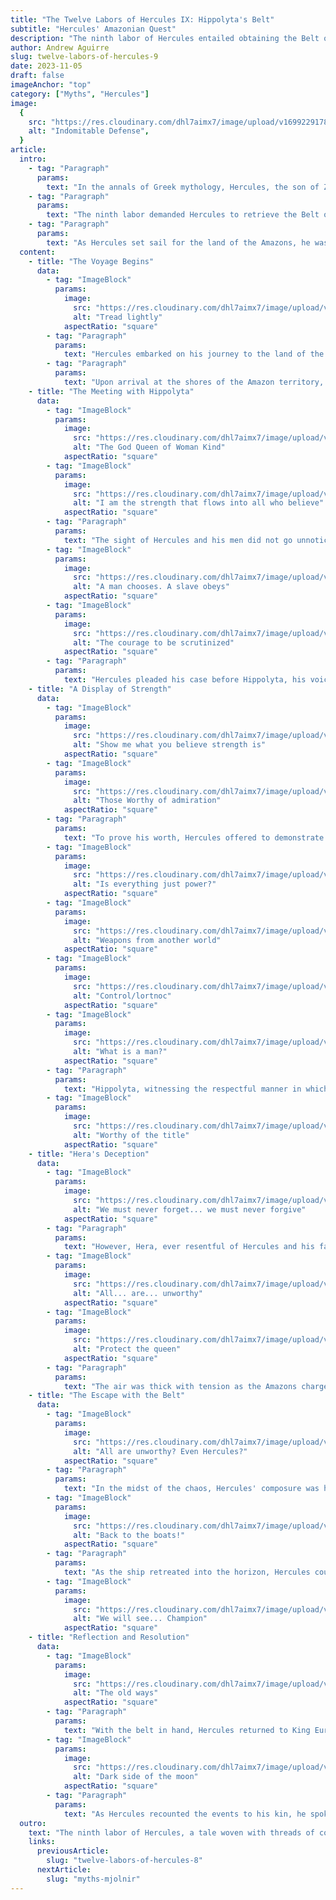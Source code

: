 ```yaml
---
title: "The Twelve Labors of Hercules IX: Hippolyta's Belt"
subtitle: "Hercules' Amazonian Quest"
description: "The ninth labor of Hercules entailed obtaining the Belt of Hippolyta, a quest demanding both his famed might and untested diplomatic finesse. The Amazons, renowned as indomitable warriors, were ruled by a queen graced with a girdle of power from Ares, the god of war. Hercules' journey would see him venture into a world where the line between ally and adversary was as thin as the edge of a blade, and where the favor of the gods could shift as quickly as the tide of battle."
author: Andrew Aguirre
slug: twelve-labors-of-hercules-9
date: 2023-11-05
draft: false
imageAnchor: "top"
category: ["Myths", "Hercules"]
image:
  {
    src: "https://res.cloudinary.com/dhl7aimx7/image/upload/v1699229178/001_bldbz4.webp",
    alt: "Indomitable Defense",
  }
article:
  intro:
    - tag: "Paragraph"
      params:
        text: "In the annals of Greek mythology, Hercules, the son of Zeus, renowned for his superhuman strength and adventurous quests, was tasked with twelve labors by King Eurystheus."
    - tag: "Paragraph"
      params:
        text: "The ninth labor demanded Hercules to retrieve the Belt of Hippolyta, the queen of the fearsome Amazons. This belt was not an ordinary article of clothing but a magical girdle given to Hippolyta by Ares, the god of war. The quest symbolized not only a test of Hercules' bravery but also his diplomatic cunning."
    - tag: "Paragraph"
      params:
        text: "As Hercules set sail for the land of the Amazons, he was well aware that this task would require more than his famed strength. The Amazons were known as formidable warriors, and their queen was both respected and feared in equal measure. The labor was not just a quest for a physical object but a trial of Hercules’ ability to navigate a culture where women ruled and men often met their demise."
  content:
    - title: "The Voyage Begins"
      data:
        - tag: "ImageBlock"
          params:
            image:
              src: "https://res.cloudinary.com/dhl7aimx7/image/upload/v1699229178/002_ozkou3.webp"
              alt: "Tread lightly"
            aspectRatio: "square"
        - tag: "Paragraph"
          params:
            text: "Hercules embarked on his journey to the land of the Amazons, accompanied by a few chosen companions. The sea was treacherous, but the resolve in Hercules’ heart was steadfast. He knew that the Amazons were a force to reckon with, and reaching Hippolyta would be a perilous feat. The ship cut through the waves, each crest bringing Hercules closer to his formidable task."
        - tag: "Paragraph"
          params:
            text: "Upon arrival at the shores of the Amazon territory, Hercules was struck by the sight of the fierce warriors training on the beach. The Amazons moved with grace and lethal precision, their eyes sharp and their stance ready for battle. This was a society of warriors, and Hercules knew he had to tread lightly."
    - title: "The Meeting with Hippolyta"
      data:
        - tag: "ImageBlock"
          params:
            image:
              src: "https://res.cloudinary.com/dhl7aimx7/image/upload/v1699229178/003_cfabml.webp"
              alt: "The God Queen of Woman Kind"
            aspectRatio: "square"
        - tag: "ImageBlock"
          params:
            image:
              src: "https://res.cloudinary.com/dhl7aimx7/image/upload/v1699229178/004_xvuvly.webp"
              alt: "I am the strength that flows into all who believe"
            aspectRatio: "square"
        - tag: "Paragraph"
          params:
            text: "The sight of Hercules and his men did not go unnoticed. A group of Amazon scouts quickly surrounded them, their spears pointed with intent. Hercules, with his hands raised in peace, requested an audience with Queen Hippolyta. With cautious curiosity, the Amazons led the visitors to their queen. Hippolyta sat on her throne, exuding power and poise, her fabled belt glistening at her waist."
        - tag: "ImageBlock"
          params:
            image:
              src: "https://res.cloudinary.com/dhl7aimx7/image/upload/v1699229179/005_clezsf.webp"
              alt: "A man chooses. A slave obeys"
            aspectRatio: "square"
        - tag: "ImageBlock"
          params:
            image:
              src: "https://res.cloudinary.com/dhl7aimx7/image/upload/v1699229178/006_luskwj.webp"
              alt: "The courage to be scrutinized"
            aspectRatio: "square"
        - tag: "Paragraph"
          params:
            text: "Hercules pleaded his case before Hippolyta, his voice resonating with a respectful earnestness. He spoke of his labors, his penance, and his need for the belt. Moved by his words and the plight he faced, Hippolyta considered his request. There was something about this Greek hero that intrigued her, and she found herself pondering the possibility of aiding him."
    - title: "A Display of Strength"
      data:
        - tag: "ImageBlock"
          params:
            image:
              src: "https://res.cloudinary.com/dhl7aimx7/image/upload/v1699229179/007_ofmidk.webp"
              alt: "Show me what you believe strength is"
            aspectRatio: "square"
        - tag: "ImageBlock"
          params:
            image:
              src: "https://res.cloudinary.com/dhl7aimx7/image/upload/v1699229178/008_yea5yh.webp"
              alt: "Those Worthy of admiration"
            aspectRatio: "square"
        - tag: "Paragraph"
          params:
            text: "To prove his worth, Hercules offered to demonstrate his strength in friendly combat. The Amazons, intrigued by this display, agreed. Hercules fought with honor, besting the warriors without causing harm, showing skill that earned him nods of respect from the watching Amazons. His power was immense, yet he wielded it with control and without arrogance."
        - tag: "ImageBlock"
          params:
            image:
              src: "https://res.cloudinary.com/dhl7aimx7/image/upload/v1699229179/009_pdcmfx.webp"
              alt: "Is everything just power?"
            aspectRatio: "square"
        - tag: "ImageBlock"
          params:
            image:
              src: "https://res.cloudinary.com/dhl7aimx7/image/upload/v1699229179/010_d3tyuc.webp"
              alt: "Weapons from another world"
            aspectRatio: "square"
        - tag: "ImageBlock"
          params:
            image:
              src: "https://res.cloudinary.com/dhl7aimx7/image/upload/v1699229179/011_jkwspd.webp"
              alt: "Control/lortnoc"
            aspectRatio: "square"
        - tag: "ImageBlock"
          params:
            image:
              src: "https://res.cloudinary.com/dhl7aimx7/image/upload/v1699229179/012_fztpr6.webp"
              alt: "What is a man?"
            aspectRatio: "square"
        - tag: "Paragraph"
          params:
            text: "Hippolyta, witnessing the respectful manner in which Hercules engaged with her warriors, felt a sense of camaraderie with the Greek hero. She declared that Hercules had earned the belt through his strength and character. The Amazon queen removed the girdle and presented it to Hercules, decreeing it a gift to aid him in his labors."
        - tag: "ImageBlock"
          params:
            image:
              src: "https://res.cloudinary.com/dhl7aimx7/image/upload/v1699229179/013_guqt47.webp"
              alt: "Worthy of the title"
            aspectRatio: "square"
    - title: "Hera's Deception"
      data:
        - tag: "ImageBlock"
          params:
            image:
              src: "https://res.cloudinary.com/dhl7aimx7/image/upload/v1699229179/014_d6q1by.webp"
              alt: "We must never forget... we must never forgive"
            aspectRatio: "square"
        - tag: "Paragraph"
          params:
            text: "However, Hera, ever resentful of Hercules and his father Zeus, was not pleased with this peaceful exchange. Disguised as an Amazon warrior, she spread a rumor that Hercules intended to kidnap their queen. The Amazons, fiercely protective of Hippolyta, armored themselves for battle, their hearts filled with betrayal and rage."
        - tag: "ImageBlock"
          params:
            image:
              src: "https://res.cloudinary.com/dhl7aimx7/image/upload/v1699229179/015_jefuu3.webp"
              alt: "All... are... unworthy"
            aspectRatio: "square"
        - tag: "ImageBlock"
          params:
            image:
              src: "https://res.cloudinary.com/dhl7aimx7/image/upload/v1699229179/016_em4nev.webp"
              alt: "Protect the queen"
            aspectRatio: "square"
        - tag: "Paragraph"
          params:
            text: "The air was thick with tension as the Amazons charged toward Hercules and his men. Hercules, realizing the work of Hera, was forced to defend himself while trying to avoid harming the deceived Amazons. The skirmish was fierce, with neither side yielding, a tragic conflict born of misunderstanding and divine mischief."
    - title: "The Escape with the Belt"
      data:
        - tag: "ImageBlock"
          params:
            image:
              src: "https://res.cloudinary.com/dhl7aimx7/image/upload/v1699229180/018_m2n0v1.webp"
              alt: "All are unworthy? Even Hercules?"
            aspectRatio: "square"
        - tag: "Paragraph"
          params:
            text: "In the midst of the chaos, Hercules' composure was his ally. He used his wit and strength to create a path through the onslaught, and with the belt securely in his possession, he signaled his men to retreat to their ship. The battle cries of the Amazons echoed as Hercules and his crew made their escape, the sounds haunting them as they sailed away from the land of warrior women."
        - tag: "ImageBlock"
          params:
            image:
              src: "https://res.cloudinary.com/dhl7aimx7/image/upload/v1699229180/017_pvnyjy.webp"
              alt: "Back to the boats!"
            aspectRatio: "square"
        - tag: "Paragraph"
          params:
            text: "As the ship retreated into the horizon, Hercules could not help but feel sorrow for the way things had ended. The belt of Hippolyta was his, but the cost of Hera's deception weighed heavily on him. The respect he had earned was tainted by the conflict, and Hercules pondered the inevitable complexities of his remaining labors."
        - tag: "ImageBlock"
          params:
            image:
              src: "https://res.cloudinary.com/dhl7aimx7/image/upload/v1699229180/019_rgjafh.webp"
              alt: "We will see... Champion"
            aspectRatio: "square"
    - title: "Reflection and Resolution"
      data:
        - tag: "ImageBlock"
          params:
            image:
              src: "https://res.cloudinary.com/dhl7aimx7/image/upload/v1699229180/020_exoqmj.webp"
              alt: "The old ways"
            aspectRatio: "square"
        - tag: "Paragraph"
          params:
            text: "With the belt in hand, Hercules returned to King Eurystheus, completing his ninth labor. The king, coveting the belt's splendor and power, was pleased, yet the hero's heart was heavy. The adventure had taught Hercules a valuable lesson about the consequences of misunderstandings and the destructive power of rumors."
        - tag: "ImageBlock"
          params:
            image:
              src: "https://res.cloudinary.com/dhl7aimx7/image/upload/v1699229180/021_apizdw.webp"
              alt: "Dark side of the moon"
            aspectRatio: "square"
        - tag: "Paragraph"
          params:
            text: "As Hercules recounted the events to his kin, he spoke not only of the battle but also of the Amazons' honor and Hippolyta's strength. He wished for a future where he could return the belt to its rightful owner and make peace. Hercules’ legend grew not only because of his strength but also due to his wisdom and humility."
  outro:
    text: "The ninth labor of Hercules, a tale woven with threads of courage, diplomacy, and conflict, became a testament to his complex heroism. It was an odyssey that illustrated the duality of man's nature, where the pursuit of a noble cause could be marred by the machinations of the gods. Hercules’ name was etched in history, a hero not only of brawn but of a heart striving for justice and understanding amidst the tumultuous tapestry of human—and divine—affairs."
    links:
      previousArticle:
        slug: "twelve-labors-of-hercules-8"
      nextArticle:
        slug: "myths-mjolnir"
---
```

